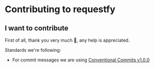 # Contributing to requestfy

## I want to contribute
First of all, thank you very much 🤝, any help is appreciated.

Standards we're following:
 - For commit messages we are using [Conventional Commits v1.0.0](https://www.conventionalcommits.org/en/v1.0.0/)
